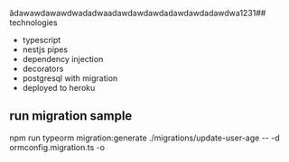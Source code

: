 ădawawdawawdwadadwaadawdawdawdadawdawdadawdwa1231## technologies

- typescript
- nestjs pipes
- dependency injection
- decorators
- postgresql with migration
- deployed to heroku

## run migration sample

npm run typeorm migration:generate ./migrations/update-user-age -- -d ormconfig.migration.ts -o
